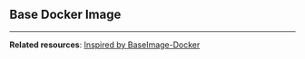 ## Base Docker Image



-----------------------------------------

**Related resources**:
  [Inspired by BaseImage-Docker](http://phusion.github.io/baseimage-docker/)
